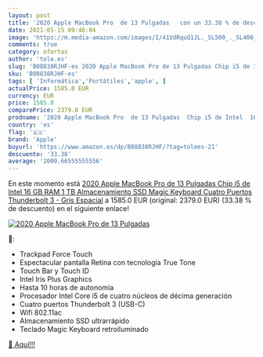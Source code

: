 ```yaml
---
layout: post
title: '2020 Apple MacBook Pro  de 13 Pulgadas   con un 33.38 % de descuento'
date: 2021-05-15 09:46:04
image: 'https://m.media-amazon.com/images/I/41VdRquQ1JL._SL500_._SL400_.jpg'
comments: true
category: ofertas
author: 'tole.es'
slug: 'B08838RJHF-es 2020 Apple MacBook Pro de 13 Pulgadas Chip i5 de Intel 16...'
sku: 'B08838RJHF-es'
tags: [ 'Informática','Portátiles','apple', ]
actualPrice: 1585.0 EUR
currency: EUR
price: 1585.0
comparePrice: 2379.0 EUR
prodname: '2020 Apple MacBook Pro  de 13 Pulgadas  Chip i5 de Intel  16 GB RAM  1 TB Almacenamiento SSD  Magic Keyboard  Cuatro Puertos Thunderbolt 3  - Gris Espacial'
country: 'es'
flag: '🇪🇸'
brand: 'Apple'
buyurl: 'https://www.amazon.es/dp/B08838RJHF/?tag=tolees-21'
descuento: '33.38'
average: '2009.66555555556'
---
```


En este momento está [2020 Apple MacBook Pro  de 13 Pulgadas  Chip i5 de Intel  16 GB RAM  1 TB Almacenamiento SSD  Magic Keyboard  Cuatro Puertos Thunderbolt 3  - Gris Espacial](https://www.amazon.es/dp/B08838RJHF/?tag=tolees-21) a 1585.0 EUR (original: 2379.0 EUR) (33.38 %  de descuento) en el siguiente enlace!

[![2020 Apple MacBook Pro  de 13 Pulgadas  ](https://m.media-amazon.com/images/I/41VdRquQ1JL._SL500_._SL400_.jpg)](https://www.amazon.es/dp/B08838RJHF/?tag=tolees-21)

🔎:

- Trackpad Force Touch
- Espectacular pantalla Retina con tecnología True Tone
- Touch Bar y Touch ID
- Intel Iris Plus Graphics
- Hasta 10 horas de autonomía
- Procesador Intel Core i5 de cuatro núcleos de décima generación
- Cuatro puertos Thunderbolt 3 (USB-C)
- Wifi 802.11ac
- Almacenamiento SSD ultrarrápido
- Teclado Magic Keyboard retroiluminado

[🛒 Aquí!!!](https://www.amazon.es/dp/B08838RJHF/?tag=tolees-21)
